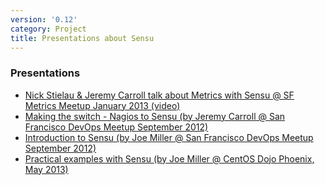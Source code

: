 ```yaml
---
version: '0.12'
category: Project
title: Presentations about Sensu
---
```


### Presentations
* [Nick Stielau & Jeremy Carroll talk about Metrics with Sensu @ SF Metrics Meetup January 2013 (video)](http://vimeo.com/59417953)
* [Making the switch - Nagios to Sensu (by Jeremy Carroll @ San Francisco DevOps Meetup September 2012)](http://www.slideshare.net/jeremy_carroll/sensu-14485155)
* [Introduction to Sensu (by Joe Miller @ San Francisco DevOps Meetup September 2012)](https://speakerdeck.com/joemiller/introduction-to-sensu)
* [Practical examples with Sensu (by Joe Miller @ CentOS Dojo Phoenix, May 2013)](https://speakerdeck.com/joemiller/practical-examples-with-sensu-monitoring-framework)